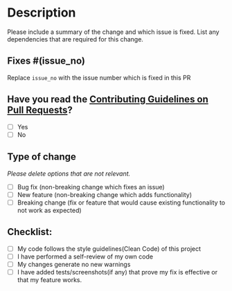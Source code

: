 <!--
Thank you for sending the PR! We appreciate you spending the time to work on these changes.
Help us understand your motivation by explaining why you decided to make this change.
Happy Contributing!
-->

# Description

Please include a summary of the change and which issue is fixed. List any dependencies that are required for this change.

## Fixes #(issue_no)

Replace `issue_no` with the issue number which is fixed in this PR

## Have you read the [Contributing Guidelines on Pull Requests](https://github.com/avinashkranjan/Friday/blob/master/CONTRIBUTING.md)?

- [ ] Yes
- [ ] No

## Type of change

_Please delete options that are not relevant._

- [ ] Bug fix (non-breaking change which fixes an issue)
- [ ] New feature (non-breaking change which adds functionality)
- [ ] Breaking change (fix or feature that would cause existing functionality to not work as expected)

## Checklist:

- [ ] My code follows the style guidelines(Clean Code) of this project
- [ ] I have performed a self-review of my own code
- [ ] My changes generate no new warnings
- [ ] I have added tests/screenshots(if any) that prove my fix is effective or that my feature works.
